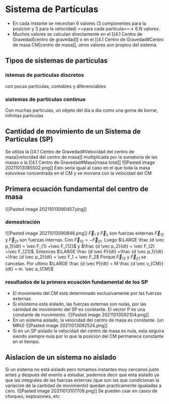 # Sistema de Partículas
- En cada instante se necesitan 6 valores (3 componentes para la posicion y 3 para la velocidad) ==para cada partícula==-> 6.N valores.
- Muchos valores se calculan directamente en el [[4.1 Centro de Gravedad|centro de gravedad]] o en el [[4.1 Centro de Gravedad#Centro de masa CM|centro de masa]], otros valores son propios del sistema. 

## Tipos de sistemas de partículas
### istemas de partículas discretos
con pocas particulas, contables y diferenciables
### sistemas de partículas continuo
Con muchas particulas, un objeto del dia a dia como una goma de borrar, infinitas partículas

## Cantidad de movimiento de un Sistema de Partículas (SP)
Se utiliza la [[4.1 Centro de Gravedad#Velocidad del centro de masa|velocidad del centro de masa]] multiplicada por la sumatoria de las masas o la [[4.1 Centro de Gravedad#Masa|masa total]]
![[Pasted image 20211013085502.png]]
Esto sería igual al caso en el que toda la masa estuviese concentrada en el CM y se moviera con la velocidad del CM 

## Primera ecuación fundamental del centro de masa
![[Pasted image 20211013090457.png]]
### demostración
![[Pasted image 20211013090846.png]]
$\vec F_1$ y $\vec F_2$ son fuerzas externas
$\vec F_{12}$ y $\vec F_{21}$ son fuerzas internas. Con $\vec F_{12}=- \vec F_{21}$.
Luego $\LARGE \frac {d \vec p_1}{dt} = \vec F_{1} +\vec F_{12}$ y $\frac {d \vec p_2}{dt} = \vec F_{2} +\vec F_{21}$.
Entonces $\LARGE \frac {d \vec P}{dt} =\frac {d \vec p_1}{dt} +\frac {d \vec p_2}{dt} = \vec F_1 + \vec F_2$ Porque $\vec F_{12}$ y $\vec F_{21}$ se cancelan.
Por ultimo $\LARGE \frac {d \vec P}{dt} = M \frac {d \vec v_{CM}}{dt} = m. \vec a_{CM}$

### resultados de la primera ecuación fundamental de los SP
- El movimiento del CM está determinado exclusivamente por las fuerzas externas
- Si elsistema está aislado, las fuerzas externas son nulas, por las cantidad de movimiento del SP es constante. El vector P es una constante de movimiento. ![[Pasted image 20211013092104.png]]
- En un sistema aislado, la velocidad del centro de masa es constante. (un MRU) ![[Pasted image 20211013092524.png]]
- Si en un SP aislado la velocidad del centro de masa es nula, esta seguira siendo siempre nula por lo que la posición del CM permanece constante en el tiempo.

## Aislacion de un sistema no aislado
Si un sistema no está aislado pero tomamos instantes muy cercanos justo antes y despues del evento a estudiar, podemos decir que esta aislado ya que las integrales de las fuerzas externas (que son las que condicionan la variacion de la cantidad de movimiento) quedan practicamente igualadas a cero. ![[Pasted image 20211013101709.png]]
Se pueden usar en casos de choques, explosiones, etc